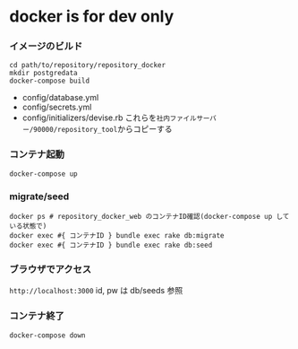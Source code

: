 # docker is for dev only

### イメージのビルド

```
cd path/to/repository/repository_docker
mkdir postgredata
docker-compose build
```

* config/database.yml
* config/secrets.yml
* config/initializers/devise.rb
これらを`社内ファイルサーバー/90000/repository_tool`からコピーする

### コンテナ起動

```
docker-compose up
```

### migrate/seed
```
docker ps # repository_docker_web のコンテナID確認(docker-compose up している状態で)
docker exec #{ コンテナID } bundle exec rake db:migrate
docker exec #{ コンテナID } bundle exec rake db:seed
```

### ブラウザでアクセス

`http://localhost:3000`
id, pw は db/seeds 参照

### コンテナ終了

```
docker-compose down
```
